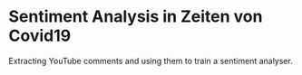 # Sentiment Analysis in Zeiten von Covid19
Extracting YouTube comments and using them to train a sentiment analyser.
